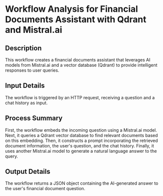 # Workflow Analysis for Financial Documents Assistant with Qdrant and Mistral.ai

## Description
This workflow creates a financial documents assistant that leverages AI models from Mistral.ai and a vector database (Qdrant) to provide intelligent responses to user queries.

## Input Details
The workflow is triggered by an HTTP request, receiving a question and a chat history as input.

## Process Summary
First, the workflow embeds the incoming question using a Mistral.ai model. Next, it queries a Qdrant vector database to find relevant documents based on this embedding. Then, it constructs a prompt incorporating the retrieved document information, the user's question, and the chat history. Finally, it uses another Mistral.ai model to generate a natural language answer to the query.

## Output Details
The workflow returns a JSON object containing the AI-generated answer to the user's financial document question.
